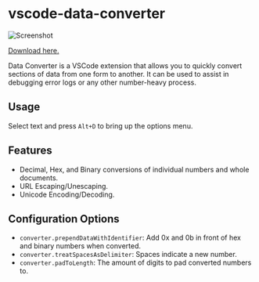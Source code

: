# vscode-data-converter

![Screenshot](https://raw.githubusercontent.com/attilathedud/vscode-data-converter/master/imgs/data-converter.gif "Action")

[Download here.](https://marketplace.visualstudio.com/items?itemName=attilathedud.data-converter)

Data Converter is a VSCode extension that allows you to quickly convert sections of data from one form to another. It can be used to assist in debugging error logs or any other number-heavy process.

## Usage
Select text and press `Alt+D` to bring up the options menu.

## Features
* Decimal, Hex, and Binary conversions of individual numbers and whole documents.
* URL Escaping/Unescaping.
* Unicode Encoding/Decoding.

## Configuration Options
* `converter.prependDataWithIdentifier`: Add 0x and 0b in front of hex and binary numbers when converted.
* `converter.treatSpacesAsDelimiter`: Spaces indicate a new number.
* `converter.padToLength`: The amount of digits to pad converted numbers to.
